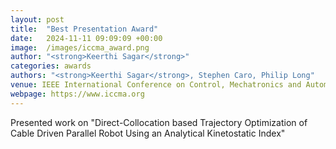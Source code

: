 ```yaml
---
layout: post
title:  "Best Presentation Award"
date:   2024-11-11 09:09:09 +00:00
image:  /images/iccma_award.png
author: "<strong>Keerthi Sagar</strong>"
categories: awards
authors: "<strong>Keerthi Sagar</strong>, Stephen Caro, Philip Long"
venue: IEEE International Conference on Control, Mechatronics and Automation (ICCMA, 2024), London, UK.
webpage: https://www.iccma.org
---
```

Presented work on "Direct-Collocation based Trajectory Optimization of Cable Driven Parallel Robot Using an Analytical Kinetostatic Index"  

